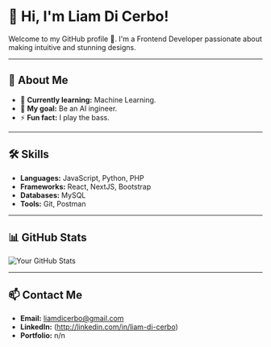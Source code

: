 # 👋 Hi, I'm Liam Di Cerbo!  

Welcome to my GitHub profile 🚀. I'm a Frontend Developer passionate about making intuitive and stunning designs.  

---

## 🌟 About Me  
- 🌱 **Currently learning:** Machine Learning.  
- 🎯 **My goal:** Be an AI ingineer.  
- ⚡ **Fun fact:** I play the bass.  

---

## 🛠️ Skills  
- **Languages:** JavaScript, Python, PHP  
- **Frameworks:** React, NextJS, Bootstrap  
- **Databases:** MySQL
- **Tools:** Git, Postman  

---

## 📊 GitHub Stats  
![Your GitHub Stats](https://github-readme-stats.vercel.app/api?username=Ezeliam&show_icons=true&theme=radical)


---

## 📫 Contact Me  
- **Email:** liamdicerbo@gmail.com 
- **LinkedIn:** (http://linkedin.com/in/liam-di-cerbo)
- **Portfolio:** n/n 


